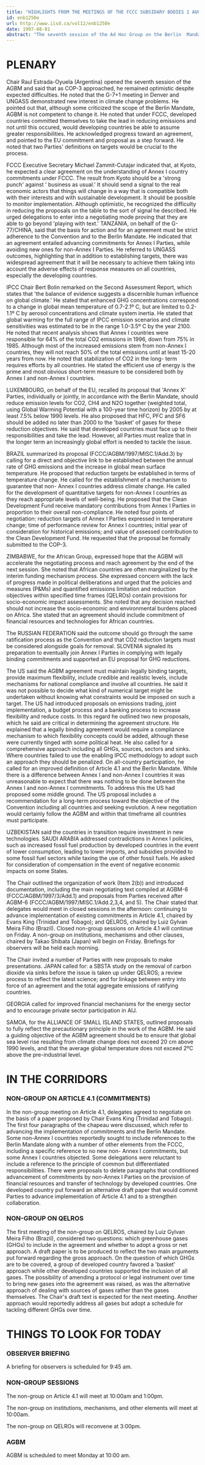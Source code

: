 ```yaml
---
title: "HIGHLIGHTS FROM THE MEETINGS OF THE FCCC SUBSIDARY BODIES 1 AUGUST 1997"
id: enb1250e
url: http://www.iisd.ca/vol12/enb1250e
date: 1997-08-01
abstract: "The seventh session of the Ad Hoc Group on the Berlin  Mandate (AGBM) of the Framework Convention on Climate  Change (FCCC) opened on 31 July 1997 in Bonn, Germany.  Delegates gave opening statements in a morning Plenary  session and attended closed meetings in the afternoon to  discuss the topic of continuing to advance implementation  of existing commitments in Article 4.1 and quantified  emissions limitation and reduction objectives (QELROS)."
---
```


# PLENARY

Chair Raul Estrada-Oyuela (Argentina) opened the seventh  session of the AGBM and said that as COP-3 approached, he  remained optimistic despite expected difficulties. He noted  that the G-7+1 meeting in Denver and UNGASS demonstrated  new interest in climate change problems. He pointed out  that, although some criticized the scope of the Berlin  Mandate, AGBM is not competent to change it. He noted that  under FCCC, developed countries committed themselves to  take the lead in reducing emissions and not until this  occured, would developing countries be able to assume  greater responsibilities. He acknowledged progress toward  an agreement, and pointed to the EU commitment and proposal  as a step forward. He noted that two Parties' definitions  on targets would be crucial to the process.

FCCC Executive Secretary Michael Zammit-Cutajar indicated  that, at Kyoto, he expected a clear agreement on the  understanding of Annex I country commitments under FCCC.  The result from Kyoto should be a 'strong punch' against '  business as usual.' It should send a signal to the real  economic actors that things will change in a way that is  compatible both with their interests and with sustainable  development. It should be possible to monitor  implementation. Although optimistic, he recognized the  difficulty in reducing the proposals on the table to the  sort of signal he described. He urged delegations to enter  into a negotiating mode proving that they are able to go  beyond 'playing with text.' TANZANIA, on behalf of the G-77/CHINA, said that the basis  for action and for an agreement must be strict adherence to  the Convention and to the Berlin Mandate. He indicated that  an agreement entailed advancing commitments for Annex I  Parties, while avoiding new ones for non-Annex I Parties.  He referred to UNGASS outcomes, highlighting that in  addition to establishing targets, there was widespread  agreement that it will be necessary to achieve them taking  into account the adverse effects of response measures on  all countries, especially the developing countries.

IPCC Chair Bert Bolin remarked on the Second Assessment  Report, which states that 'the balance of evidence suggests  a discernible human influence on global climate.' He stated  that enhanced GHG concentrations correspond to a change in  global mean temperature of 0.7-2.1º C, but are limited to  0.2-1.1º C by aerosol concentrations and climate system  inertia. He stated that global warming for the full range  of IPCC emission scenarios and climate sensitivities was  estimated to be in the range 1.0-3.5º C by the year 2100.  He noted that recent analysis shows that Annex I countries  were responsible for 64% of the total CO2 emissions in  1996, down from 75% in 1985. Although most of the increased  emissions stem from non-Annex I countries, they will not  reach 50% of the total emissions until at least 15-20 years  from now. He noted that stabilization of CO2 in the long- term requires efforts by all countries. He stated the  efficient use of energy is the prime and most obvious  short-term measure to be considered both by Annex I and  non-Annex I countries.

LUXEMBOURG, on behalf of the EU, recalled its proposal that  'Annex X' Parties, individually or jointly, in accordance  with the Berlin Mandate, should reduce emission levels for  CO2, CH4 and N2O together (weighted total, using Global  Warming Potential with a 100-year time horizon) by 2005 by  at least 7.5% below 1990 levels. He also proposed that HFC,  PFC and SF6 should be added no later than 2000 to the  'basket' of gases for these reduction objectives. He said  that developed countries must face up to their  responsibilities and take the lead. However, all Parties  must realize that in the longer term an increasingly global  effort is needed to tackle the issue.

BRAZIL summarized its proposal  (FCCC/AGBM/1997/MISC.1/Add.3) by calling for a direct and  objective link to be established between the annual rate of  GHG emissions and the increase in global mean surface  temperature. He proposed that reduction targets be  established in terms of temperature change. He called for  the establishment of a mechanism to guarantee that non- Annex I countries address climate change. He called for the  development of quantitative targets for non-Annex I  countries as they reach appropriate levels of well-being.  He proposed that the Clean Development Fund receive  mandatory contributions from Annex I Parties in proportion  to their overall non-compliance. He noted four points of  negotiation: reduction targets of Annex I Parties expressed  in temperature change; time of performance review for Annex  I countries; initial year of consideration for historical  emissions; and value of assessed contribution to the Clean  Development Fund. He requested that the proposal be  formally submitted to the COP-3.

ZIMBABWE, for the African Group, expressed hope that the  AGBM will accelerate the negotiating process and reach  agreement by the end of the next session. She noted that  African countries are often marginalized by the interim  funding mechanism process. She expressed concern with the  lack of progress made in political deliberations and urged  that the policies and measures (P&Ms) and quantified  emissions limitation and reduction objectives within  specified time frames (QELROs) contain provisions for  socio-economic impact assessments. She noted that any  decision reached should not increase the socio-economic and  environmental burdens placed on Africa. She stated that an  agreement should include commitment of financial resources  and technologies for African countries.

The RUSSIAN FEDERATION said the outcome should go through  the same ratification process as the Convention and that  CO2 reduction targets must be considered alongside goals  for removal. SLOVENIA signaled its preparation to  eventually join Annex I Parties in complying with legally  binding commitments and supported an EU proposal for GHG  reductions.

The US said the AGBM agreement must maintain legally  binding targets, provide maximum flexibility, include  credible and realistic levels, include mechanisms for  national compliance and involve all countries. He said it  was not possible to decide what kind of numerical target  might be undertaken without knowing what constraints would  be imposed on such a target. The US had introduced  proposals on emissions trading, joint implementation, a  budget process and a banking process to increase  flexibility and reduce costs. In this regard he outlined  two new proposals, which he said are critical in  determining the agreement structure. He explained that a  legally binding agreement would require a compliance  mechanism to which flexibility concepts could be added,  although these were currently tinged with some political  heat. He also called for a comprehensive approach including  all GHGs, sources, sectors and sinks. Where countries  failed to use the enabling IPCC methodology to adopt such  an approach they should be penalized. On all-country  participation, he called for an improved definition of  Article 4.1 and the Berlin Mandate. While there is a  difference between Annex I and non-Annex I countries it was  unreasonable to expect that there was nothing to be done  between the Annex I and non-Annex I commitments. To address  this the US had proposed some middle ground. The US  proposal includes a recommendation for a long-term process  toward the objective of the Convention including all  countries and seeking evolution. A new negotiation would  certainly follow the AGBM and within that timeframe all  countries must participate.

UZBEKISTAN said the countries in transition require  investment in new technologies. SAUDI ARABIA addressed  contradictions in Annex I policies, such as increased  fossil fuel production by developed countries in the event  of lower consumption, leading to lower imports, and  subsidies provided to some fossil fuel sectors while taxing  the use of other fossil fuels. He asked for consideration  of compensation in the event of negative economic impacts  on some States.

The Chair outlined the organization of work (Item 2(b)) and  introduced documentation, including the main negotiating  text compiled at AGBM-6 (FCCC/AGBM/1997/3/Add.1) and  proposals from Parties received after AGBM-6  (FCCC/AGBM/1997/MISC.1/Add.2,3,4, and 5). The Chair stated  that delegates would meet in closed sessions in the  afternoon: continuing to advance implementation of existing  commitments in Article 4.1, chaired by Evans King (Trinidad  and Tobago); and QELROS, chaired by Luiz Gylvan Meira Filho  (Brazil). Closed non-group sessions on Article 4.1 will  continue on Friday. A non-group on institutions, mechanisms  and other clauses, chaired by Takao Shibata (Japan) will  begin on Friday. Briefings for observers will be held each  morning.

The Chair invited a number of Parties with new proposals to  make presentations. JAPAN called for: a SBSTA study on the  removal of carbon dioxide via sinks before the issue is  taken up under QELROS; a review process to reflect the  latest science; and for linkage between entry into force of  an agreement and the total aggregate emissions of ratifying  countries.

GEORGIA called for improved financial mechanisms for the  energy sector and to encourage private sector participation  in AIJ.

SAMOA, for the ALLIANCE OF SMALL ISLAND STATES, outlined  proposals to fully reflect the precautionary principle in  the work of the AGBM. He said a guiding objective of the  AGBM agreement should be to ensure that global sea level  rise resulting from climate change does not exceed 20 cm  above 1990 levels, and that the average global temperature  does not exceed 2ºC above the pre-industrial level.

# IN THE CORRIDORS

### NON-GROUP ON ARTICLE 4.1 (COMMITMENTS)

In the non-group  meeting on Article 4.1, delegates agreed to negotiate on  the basis of a paper proposed by Chair Evans King (Trinidad  and Tobago). The first four paragraphs of the chapeau were  discussed, which refer to advancing the implementation of  commitments and the Berlin Mandate. Some non-Annex I  countries reportedly sought to include references to the  Berlin Mandate along with a number of other elements from  the FCCC, including a specific reference to no new non- Annex I commitments, but some Annex I countries objected.  Some delegations were reluctant to include a reference to  the principle of common but differentiated  responsibilities. There were proposals to delete paragraphs  that conditioned advancement of commitments by non-Annex I  Parties on the provision of financial resources and  transfer of technology by developed countries. One  developed country put forward an alternative draft paper  that would commit Parties to advance implementation of  Article 4.1 and to a strengthen collaboration.

### NON-GROUP ON QELROS

The first meeting of the non-group on  QELROS, chaired by Luiz Gylvan Meira Filho (Brazil),  considered two questions: which greenhouse gases (GHGs) to  include in the agreement and whether to adopt a gross or  net approach. A draft paper is to be produced to reflect  the two main arguments put forward regarding the gross  approach. On the question of which GHGs are to be covered,  a group of developed country favored a 'basket' approach  while other developed countries supported the inclusion of  all gases. The possibility of amending a protocol or legal  instrument over time to bring new gases into the agreement  was raised, as was the alternative approach of dealing with  sources of gases rather than the gases themselves. The  Chair's draft text is expected for the next meeting.  Another approach would reportedly address all gases but  adopt a schedule for tackling different GHGs over time.

# THINGS TO LOOK FOR TODAY

### OBSERVER BRIEFING

A briefing for observers is scheduled  for 9:45 am.

### NON-GROUP SESSIONS

The non-group on Article 4.1 will meet at 10:00am and  1:00pm.

The non-group on institutions, mechanisms, and other  elements will meet at 10:00am.

The non-group on QELROs will reconvene at 3:00pm.

### AGBM

AGBM is scheduled to meet Monday at 10:00 am.